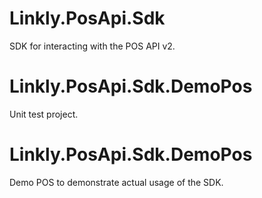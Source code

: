 # Linkly.PosApi.Sdk
SDK for interacting with the POS API v2.

# Linkly.PosApi.Sdk.DemoPos
Unit test project.

# Linkly.PosApi.Sdk.DemoPos
Demo POS to demonstrate actual usage of the SDK.